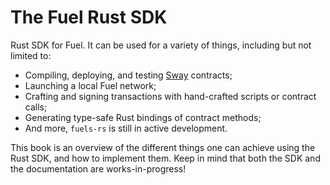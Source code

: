 # The Fuel Rust SDK

Rust SDK for Fuel. It can be used for a variety of things, including but not limited to:

- Compiling, deploying, and testing [Sway](https://github.com/FuelLabs/sway) contracts;
- Launching a local Fuel network;
- Crafting and signing transactions with hand-crafted scripts or contract calls;
- Generating type-safe Rust bindings of contract methods;
- And more, `fuels-rs` is still in active development.


This book is an overview of the different things one can achieve using the Rust SDK, and how to implement them. Keep in mind that both the SDK and the documentation are works-in-progress!
